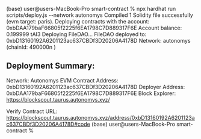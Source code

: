 (base) user@users-MacBook-Pro smart-contract % npx hardhat run scripts/deploy.js --network autonomys
Compiled 1 Solidity file successfully (evm target: paris).
Deploying contracts with the account: 0xbDAA179baF66805f2225f6EA1798C7D889317F6E
Account balance: 0.199999 tAI3
Deploying FileDAO...
FileDAO deployed to: 0xbD13160192A6201123ac637CBDf3D20206A4178D
Network: autonomys (chainId: 490000n )

## Deployment Summary:

Network: Autonomys EVM
Contract Address: 0xbD13160192A6201123ac637CBDf3D20206A4178D
Deployer Address: 0xbDAA179baF66805f2225f6EA1798C7D889317F6E
Block Explorer: https://blockscout.taurus.autonomys.xyz/

Verify Contract URL:
https://blockscout.taurus.autonomys.xyz/address/0xbD13160192A6201123ac637CBDf3D20206A4178D#code
(base) user@users-MacBook-Pro smart-contract %
